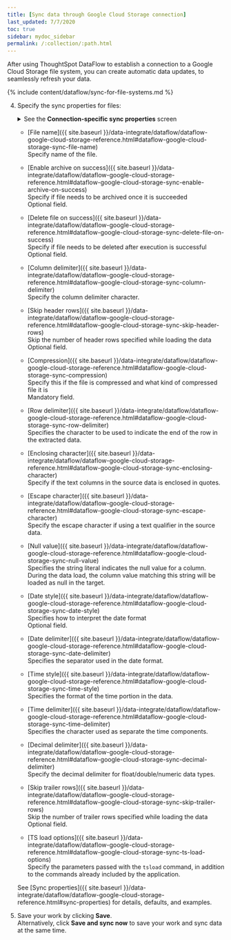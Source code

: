 ```yaml
---
title: [Sync data through Google Cloud Storage connection]
last_updated: 7/7/2020
toc: true
sidebar: mydoc_sidebar
permalink: /:collection/:path.html
---
```

After using ThoughtSpot DataFlow to establish a connection to a Google Cloud Storage file system, you can create automatic data updates, to seamlessly refresh your data.

{% include content/dataflow/sync-for-file-systems.md %}

4. Specify the sync properties for files:

   <details>
     <summary>See the <strong>Connection-specific sync properties</strong> screen</summary>
     <p><img src="../../images/dataflow-set-sync-properties-draft.png" alt="Enter sync details" /></p></details>

   * [File name]({{ site.baseurl }}/data-integrate/dataflow/dataflow-google-cloud-storage-reference.html#dataflow-google-cloud-storage-sync-file-name)<br/>Specify name of the file.
   * [Enable archive on success]({{ site.baseurl }}/data-integrate/dataflow/dataflow-google-cloud-storage-reference.html#dataflow-google-cloud-storage-sync-enable-archive-on-success)<br/>Specify if file needs to be archived once it is succeeded<br/>Optional field.
   * [Delete file on success]({{ site.baseurl }}/data-integrate/dataflow/dataflow-google-cloud-storage-reference.html#dataflow-google-cloud-storage-sync-delete-file-on-success)<br/>Specify if file needs to be deleted after execution is successful<br/>Optional field.
   * [Column delimiter]({{ site.baseurl }}/data-integrate/dataflow/dataflow-google-cloud-storage-reference.html#dataflow-google-cloud-storage-sync-column-delimiter)<br/>Specify the column delimiter character.
   * [Skip header rows]({{ site.baseurl }}/data-integrate/dataflow/dataflow-google-cloud-storage-reference.html#dataflow-google-cloud-storage-sync-skip-header-rows)<br/>Skip the number of header rows specified while loading the data<br/>Optional field.
   * [Compression]({{ site.baseurl }}/data-integrate/dataflow/dataflow-google-cloud-storage-reference.html#dataflow-google-cloud-storage-sync-compression)<br/>Specify this if the file is compressed and what kind of compressed file it is<br/>Mandatory field.
   * [Row delimiter]({{ site.baseurl }}/data-integrate/dataflow/dataflow-google-cloud-storage-reference.html#dataflow-google-cloud-storage-sync-row-delimiter)<br/>Specifies the character to be used to indicate the end of the row in the extracted data.
   * [Enclosing character]({{ site.baseurl }}/data-integrate/dataflow/dataflow-google-cloud-storage-reference.html#dataflow-google-cloud-storage-sync-enclosing-character)<br/>Specify if the text columns in the source data is enclosed in quotes.
   * [Escape character]({{ site.baseurl }}/data-integrate/dataflow/dataflow-google-cloud-storage-reference.html#dataflow-google-cloud-storage-sync-escape-character)<br/>Specify the escape character if using a text qualifier in the source data.
   * [Null value]({{ site.baseurl }}/data-integrate/dataflow/dataflow-google-cloud-storage-reference.html#dataflow-google-cloud-storage-sync-null-value)<br/>Specifies the string literal indicates the null value for a column. During the data load, the column value matching this string will be loaded as null in the target.
   * [Date style]({{ site.baseurl }}/data-integrate/dataflow/dataflow-google-cloud-storage-reference.html#dataflow-google-cloud-storage-sync-date-style)<br/>Specifies how to interpret the date format<br/>Optional field.
   * [Date delimiter]({{ site.baseurl }}/data-integrate/dataflow/dataflow-google-cloud-storage-reference.html#dataflow-google-cloud-storage-sync-date-delimiter)<br/>Specifies the separator used in the date format.
   * [Time style]({{ site.baseurl }}/data-integrate/dataflow/dataflow-google-cloud-storage-reference.html#dataflow-google-cloud-storage-sync-time-style)<br/>Specifies the format of the time portion in the data.
   * [Time delimiter]({{ site.baseurl }}/data-integrate/dataflow/dataflow-google-cloud-storage-reference.html#dataflow-google-cloud-storage-sync-time-delimiter)<br/>Specifies the character used as separate the time components.

   * [Decimal delimiter]({{ site.baseurl }}/data-integrate/dataflow/dataflow-google-cloud-storage-reference.html#dataflow-google-cloud-storage-sync-decimal-delimiter)<br/>Specify the decimal delimiter for float/double/numeric data types.
   * [Skip trailer rows]({{ site.baseurl }}/data-integrate/dataflow/dataflow-google-cloud-storage-reference.html#dataflow-google-cloud-storage-sync-skip-trailer-rows)<br/>Skip the number of trailer rows specified while loading the data<br/>Optional field.
   * [TS load options]({{ site.baseurl }}/data-integrate/dataflow/dataflow-google-cloud-storage-reference.html#dataflow-google-cloud-storage-sync-ts-load-options)<br/>Specify the parameters passed with the <code>tsload</code> command, in addition to the commands already included by the application.

   See [Sync properties]({{ site.baseurl }}/data-integrate/dataflow/dataflow-google-cloud-storage-reference.html#sync-properties) for details, defaults, and examples.     

5. Save your work by clicking **Save**.<br/>Alternatively, click **Save and sync now** to save your work and sync data at the same time.

